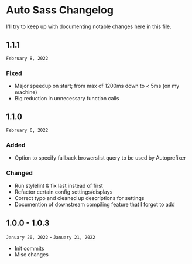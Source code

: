 # Auto Sass Changelog
I'll try to keep up with documenting notable changes here in this file.

## 1.1.1
`February 8, 2022`

### Fixed
- Major speedup on start; from max of 1200ms down to < 5ms (on my machine)
- Big reduction in unnecessary function calls

## 1.1.0
`February 6, 2022`

### Added
- Option to specify fallback browerslist query to be used by Autoprefixer

### Changed
- Run stylelint & fix last instead of first
- Refactor certain config settings/displays
- Correct typo and cleaned up descriptions for settings
- Documention of downstream compiling feature that I forgot to add

## 1.0.0 - 1.0.3
`January 20, 2022` - `January 21, 2022`

- Init commits
- Misc changes
